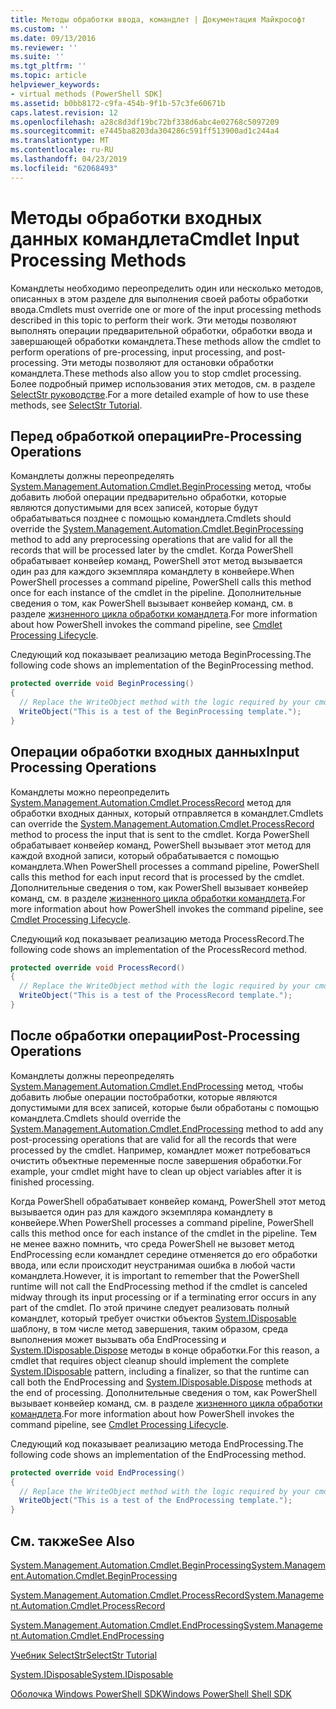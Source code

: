 ```yaml
---
title: Методы обработки ввода, командлет | Документация Майкрософт
ms.custom: ''
ms.date: 09/13/2016
ms.reviewer: ''
ms.suite: ''
ms.tgt_pltfrm: ''
ms.topic: article
helpviewer_keywords:
- virtual methods (PowerShell SDK]
ms.assetid: b0bb8172-c9fa-454b-9f1b-57c3fe60671b
caps.latest.revision: 12
ms.openlocfilehash: a28c8d3df19bc72bf338d6abc4e02768c5097209
ms.sourcegitcommit: e7445ba8203da304286c591ff513900ad1c244a4
ms.translationtype: MT
ms.contentlocale: ru-RU
ms.lasthandoff: 04/23/2019
ms.locfileid: "62068493"
---
```

# <a name="cmdlet-input-processing-methods"></a><span data-ttu-id="0c991-102">Методы обработки входных данных командлета</span><span class="sxs-lookup"><span data-stu-id="0c991-102">Cmdlet Input Processing Methods</span></span>

<span data-ttu-id="0c991-103">Командлеты необходимо переопределить один или несколько методов, описанных в этом разделе для выполнения своей работы обработки ввода.</span><span class="sxs-lookup"><span data-stu-id="0c991-103">Cmdlets must override one or more of the input processing methods described in this topic to perform their work.</span></span>
<span data-ttu-id="0c991-104">Эти методы позволяют выполнять операции предварительной обработки, обработки ввода и завершающей обработки командлета.</span><span class="sxs-lookup"><span data-stu-id="0c991-104">These methods allow the cmdlet to perform operations of pre-processing, input processing, and post-processing.</span></span>
<span data-ttu-id="0c991-105">Эти методы позволяют для остановки обработки командлета.</span><span class="sxs-lookup"><span data-stu-id="0c991-105">These methods also allow you to stop cmdlet processing.</span></span>
<span data-ttu-id="0c991-106">Более подробный пример использования этих методов, см. в разделе [SelectStr руководстве](selectstr-tutorial.md).</span><span class="sxs-lookup"><span data-stu-id="0c991-106">For a more detailed example of how to use these methods, see [SelectStr Tutorial](selectstr-tutorial.md).</span></span>

## <a name="pre-processing-operations"></a><span data-ttu-id="0c991-107">Перед обработкой операции</span><span class="sxs-lookup"><span data-stu-id="0c991-107">Pre-Processing Operations</span></span>

<span data-ttu-id="0c991-108">Командлеты должны переопределять [System.Management.Automation.Cmdlet.BeginProcessing](/dotnet/api/System.Management.Automation.Cmdlet.BeginProcessing) метод, чтобы добавить любой операции предварительно обработки, которые являются допустимыми для всех записей, которые будут обрабатываться позднее с помощью командлета.</span><span class="sxs-lookup"><span data-stu-id="0c991-108">Cmdlets should override the [System.Management.Automation.Cmdlet.BeginProcessing](/dotnet/api/System.Management.Automation.Cmdlet.BeginProcessing) method to add any preprocessing operations that are valid for all the records that will be processed later by the cmdlet.</span></span>
<span data-ttu-id="0c991-109">Когда PowerShell обрабатывает конвейер команд, PowerShell этот метод вызывается один раз для каждого экземпляра командлету в конвейере.</span><span class="sxs-lookup"><span data-stu-id="0c991-109">When PowerShell processes a command pipeline, PowerShell calls this method once for each instance of the cmdlet in the pipeline.</span></span>
<span data-ttu-id="0c991-110">Дополнительные сведения о том, как PowerShell вызывает конвейер команд, см. в разделе [жизненного цикла обработки командлета](/previous-versions/ms714429(v=vs.85)).</span><span class="sxs-lookup"><span data-stu-id="0c991-110">For more information about how PowerShell invokes the command pipeline, see [Cmdlet Processing Lifecycle](/previous-versions/ms714429(v=vs.85)).</span></span>

<span data-ttu-id="0c991-111">Следующий код показывает реализацию метода BeginProcessing.</span><span class="sxs-lookup"><span data-stu-id="0c991-111">The following code shows an implementation of the BeginProcessing method.</span></span>

```csharp
protected override void BeginProcessing()
{
  // Replace the WriteObject method with the logic required by your cmdlet.
  WriteObject("This is a test of the BeginProcessing template.");
}
```

## <a name="input-processing-operations"></a><span data-ttu-id="0c991-112">Операции обработки входных данных</span><span class="sxs-lookup"><span data-stu-id="0c991-112">Input Processing Operations</span></span>

<span data-ttu-id="0c991-113">Командлеты можно переопределить [System.Management.Automation.Cmdlet.ProcessRecord](/dotnet/api/System.Management.Automation.Cmdlet.ProcessRecord) метод для обработки входных данных, который отправляется в командлет.</span><span class="sxs-lookup"><span data-stu-id="0c991-113">Cmdlets can override the [System.Management.Automation.Cmdlet.ProcessRecord](/dotnet/api/System.Management.Automation.Cmdlet.ProcessRecord) method to process the input that is sent to the cmdlet.</span></span>
<span data-ttu-id="0c991-114">Когда PowerShell обрабатывает конвейер команд, PowerShell вызывает этот метод для каждой входной записи, который обрабатывается с помощью командлета.</span><span class="sxs-lookup"><span data-stu-id="0c991-114">When PowerShell processes a command pipeline, PowerShell calls this method for each input record that is processed by the cmdlet.</span></span>
<span data-ttu-id="0c991-115">Дополнительные сведения о том, как PowerShell вызывает конвейер команд, см. в разделе [жизненного цикла обработки командлета](/previous-versions/ms714429(v=vs.85)).</span><span class="sxs-lookup"><span data-stu-id="0c991-115">For more information about how PowerShell invokes the command pipeline, see [Cmdlet Processing Lifecycle](/previous-versions/ms714429(v=vs.85)).</span></span>

<span data-ttu-id="0c991-116">Следующий код показывает реализацию метода ProcessRecord.</span><span class="sxs-lookup"><span data-stu-id="0c991-116">The following code shows an implementation of the ProcessRecord method.</span></span>

```csharp
protected override void ProcessRecord()
{
  // Replace the WriteObject method with the logic required by your cmdlet.
  WriteObject("This is a test of the ProcessRecord template.");
}
```

## <a name="post-processing-operations"></a><span data-ttu-id="0c991-117">После обработки операции</span><span class="sxs-lookup"><span data-stu-id="0c991-117">Post-Processing Operations</span></span>

<span data-ttu-id="0c991-118">Командлеты должны переопределять [System.Management.Automation.Cmdlet.EndProcessing](/dotnet/api/System.Management.Automation.Cmdlet.EndProcessing) метод, чтобы добавить любые операции постобработки, которые являются допустимыми для всех записей, которые были обработаны с помощью командлета.</span><span class="sxs-lookup"><span data-stu-id="0c991-118">Cmdlets should override the [System.Management.Automation.Cmdlet.EndProcessing](/dotnet/api/System.Management.Automation.Cmdlet.EndProcessing) method to add any post-processing operations that are valid for all the records that were processed by the cmdlet.</span></span>
<span data-ttu-id="0c991-119">Например, командлет может потребоваться очистить объектные переменные после завершения обработки.</span><span class="sxs-lookup"><span data-stu-id="0c991-119">For example, your cmdlet might have to clean up object variables after it is finished processing.</span></span>

<span data-ttu-id="0c991-120">Когда PowerShell обрабатывает конвейер команд, PowerShell этот метод вызывается один раз для каждого экземпляра командлету в конвейере.</span><span class="sxs-lookup"><span data-stu-id="0c991-120">When PowerShell processes a command pipeline, PowerShell calls this method once for each instance of the cmdlet in the pipeline.</span></span>
<span data-ttu-id="0c991-121">Тем не менее важно помнить, что среда PowerShell не вызовет метод EndProcessing если командлет середине отменяется до его обработки ввода, или если происходит неустранимая ошибка в любой части командлета.</span><span class="sxs-lookup"><span data-stu-id="0c991-121">However, it is important to remember that the PowerShell runtime will not call the EndProcessing method if the cmdlet is canceled midway through its input processing or if a terminating error occurs in any part of the cmdlet.</span></span>
<span data-ttu-id="0c991-122">По этой причине следует реализовать полный командлет, который требует очистки объектов [System.IDisposable](/dotnet/api/System.IDisposable) шаблону, в том числе метод завершения, таким образом, среда выполнения может вызывать оба EndProcessing и [ System.IDisposable.Dispose](/dotnet/api/System.IDisposable.Dispose) методы в конце обработки.</span><span class="sxs-lookup"><span data-stu-id="0c991-122">For this reason, a cmdlet that requires object cleanup should implement the complete [System.IDisposable](/dotnet/api/System.IDisposable) pattern, including a finalizer, so that the runtime can call both the EndProcessing and [System.IDisposable.Dispose](/dotnet/api/System.IDisposable.Dispose) methods at the end of processing.</span></span>
<span data-ttu-id="0c991-123">Дополнительные сведения о том, как PowerShell вызывает конвейер команд, см. в разделе [жизненного цикла обработки командлета](/previous-versions/ms714429(v=vs.85)).</span><span class="sxs-lookup"><span data-stu-id="0c991-123">For more information about how PowerShell invokes the command pipeline, see [Cmdlet Processing Lifecycle](/previous-versions/ms714429(v=vs.85)).</span></span>

<span data-ttu-id="0c991-124">Следующий код показывает реализацию метода EndProcessing.</span><span class="sxs-lookup"><span data-stu-id="0c991-124">The following code shows an implementation of the EndProcessing method.</span></span>

```csharp
protected override void EndProcessing()
{
  // Replace the WriteObject method with the logic required by your cmdlet.
  WriteObject("This is a test of the EndProcessing template.");
}
```

## <a name="see-also"></a><span data-ttu-id="0c991-125">См. также</span><span class="sxs-lookup"><span data-stu-id="0c991-125">See Also</span></span>

[<span data-ttu-id="0c991-126">System.Management.Automation.Cmdlet.BeginProcessing</span><span class="sxs-lookup"><span data-stu-id="0c991-126">System.Management.Automation.Cmdlet.BeginProcessing</span></span>](/dotnet/api/System.Management.Automation.Cmdlet.BeginProcessing)

[<span data-ttu-id="0c991-127">System.Management.Automation.Cmdlet.ProcessRecord</span><span class="sxs-lookup"><span data-stu-id="0c991-127">System.Management.Automation.Cmdlet.ProcessRecord</span></span>](/dotnet/api/System.Management.Automation.Cmdlet.ProcessRecord)

[<span data-ttu-id="0c991-128">System.Management.Automation.Cmdlet.EndProcessing</span><span class="sxs-lookup"><span data-stu-id="0c991-128">System.Management.Automation.Cmdlet.EndProcessing</span></span>](/dotnet/api/System.Management.Automation.Cmdlet.EndProcessing)

[<span data-ttu-id="0c991-129">Учебник SelectStr</span><span class="sxs-lookup"><span data-stu-id="0c991-129">SelectStr Tutorial</span></span>](selectstr-tutorial.md)

[<span data-ttu-id="0c991-130">System.IDisposable</span><span class="sxs-lookup"><span data-stu-id="0c991-130">System.IDisposable</span></span>](/dotnet/api/System.IDisposable)

[<span data-ttu-id="0c991-131">Оболочка Windows PowerShell SDK</span><span class="sxs-lookup"><span data-stu-id="0c991-131">Windows PowerShell Shell SDK</span></span>](../windows-powershell-reference.md)
